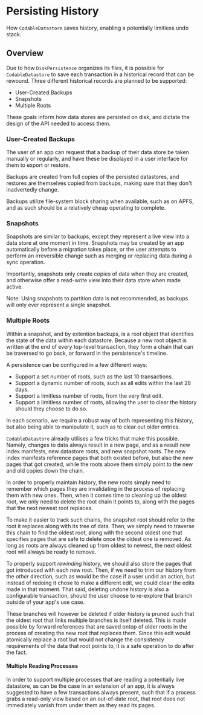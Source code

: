 # Persisting History

How ``CodableDatastore`` saves history, enabling a potentially limitless undo
stack.

## Overview

Due to how ``DiskPersistence`` organizes its files, it is possible for
``CodableDatastore`` to save each transaction in a historical record that
can be rewound. Three different historical records are planned to be supported:

- User-Created Backups
- Snapshots
- Multiple Roots

These goals inform how data stores are persisted on disk, and dictate the
design of the API needed to access them.

### User-Created Backups

The user of an app can request that a backup of their data store be taken
manually or regularly, and have these be displayed in a user interface for them
to export or restore.

Backups are created from full copies of the persisted datastores, and restores
are themselves copied from backups, making sure that they don't inadvertedly
change.

Backups utilize file-system block sharing when available, such as on APFS, and
as such should be a relatively cheap operating to complete.

### Snapshots

Snapshots are similar to backups, except they represent a live view into a data
store at one moment in time. Snapshots may be created by an app automatically
before a migration takes place, or the user attempts to perform an irreversible
change such as merging or replacing data during a sync operation.

Importantly, snapshots only create copies of data when they are created, and
otherwise offer a read-write view into their data store when made active.

Note: Using snapshots to partition data is not recommended, as backups will
only ever represent a single snapshot.

### Multiple Roots

Within a snapshot, and by extention backups, is a root object that identifies
the state of the data within each datastore. Because a new root object is
written at the end of every top-level transaction, they form a chain that can
be traversed to go back, or forward in the persistence's timeline.

A persistence can be configured in a few different ways:

- Support a set number of roots, such as the last 10 transactions.
- Support a dynamic number of roots, such as all edits within the last 28 days.
- Support a limitless number of roots, from the very first edit.
- Support a limitless number of roots, allowing the user to clear the history
  should they choose to do so.

In each scenario, we require a robust way of both representing this history,
but also being able to manipulate it, such as to clear out older entries.

``CodableDatastore`` already utilises a few tricks that make this possible.
Namely, changes to data always result in a new page, and as a result new index
manifests, new datastore roots, and new snapshot roots. The new index manifests
reference pages that both existed before, but also the new pages that got
created, while the roots above them simply point to the new and old copies down
the chain.

In order to properly maintain history, the new roots simply need to remember
which pages they are invalidating in the process of replacing them with new
ones. Then, when it comes time to cleaning up the oldest root, we only need to
delete the root chain it points to, along with the pages that the next newest
root replaces.

To make it easier to track such chains, the snapshot root should refer to the
root it replaces along with its tree of data. Then, we simply need to traverse
this chain to find the oldest root, along with the second oldest one that
specifies pages that are safe to delete once the oldest one is removed. As long
as roots are always cleaned up from oldest to newest, the next oldest root will
always be ready to remove.

To properly support _rewinding_ history, we should also store the pages that got
introduced with each new root. Then, if we need to trim our history from the
_other_ direction, such as would be the case if a user undid an action, but
instead of redoing it chose to make a different edit, we could clear the edits
made in that moment. That said, deleting undone history is also a configurable
transaction, should the user choose to re-explore that branch outside of your
app's use case.

These branches will however be deleted if older history is pruned such that the
oldest root that links multiple branches is itself deleted. This is made
possible by forward references that are saved ontop of older roots in the
process of creating the new root that replaces them. Since this edit would
atomically replace a root but would not change the consistency requirements of
the data that root points to, it is a safe operation to do after the fact.

#### Multiple Reading Processes

In order to support multiple processes that are reading a potentially live
datastore, as can be the case in an extension of an app, it is always suggested
to have a few transactions always present, such that if a process grabs a
read-only view based on an out-of-date root, that root does not immediately
vanish from under them as they read its pages.
